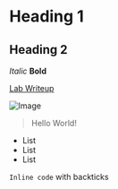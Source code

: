 # Heading 1	

## Heading 2	
*Italic*	**Bold**	

[Lab Writeup](https://ucsd-cse15l-w22.github.io/week/week2/)	

![Image](https://cdn.pixabay.com/photo/2013/07/18/20/26/sea-164989__480.jpg)	

> Hello World!

* List
* List
* List

`Inline code` with backticks
